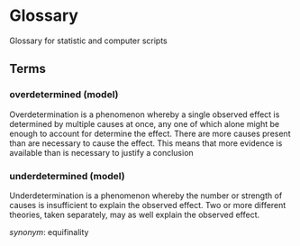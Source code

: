 # Glossary

Glossary for statistic and computer scripts

## Terms

### overdetermined (model)

Overdetermination is a phenomenon whereby a single observed effect is determined by multiple causes at once, any one of which alone might be enough to account for determine the effect. There are more causes present than are necessary to cause the effect. This means that more evidence is available than is necessary to justify a conclusion

### underdetermined (model)

Underdetermination is a phenomenon whereby the number or strength of causes is insufficient to explain the observed effect. Two or more different theories, taken separately, may as well explain the observed effect.

*synonym*: equifinality